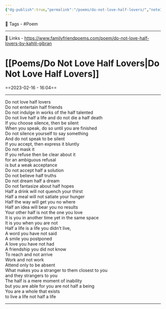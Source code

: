 ```yaml
---
{"dg-publish":true,"permalink":"/poems/do-not-love-half-lovers/","noteIcon":"1"}
---
```



🧶 Tags - #Poem

---
🔗 Links - https://www.familyfriendpoems.com/poem/do-not-love-half-lovers-by-kahlil-gibran

# [[Poems/Do Not Love Half Lovers\|Do Not Love Half Lovers]]
==2023-02-16 - 16:04==

---
Do not love half lovers  
Do not entertain half friends  
Do not indulge in works of the half talented  
Do not live half a life and do not die a half death  
If you choose silence, then be silent  
When you speak, do so until you are finished  
Do not silence yourself to say something  
And do not speak to be silent  
If you accept, then express it bluntly  
Do not mask it  
If you refuse then be clear about it  
for an ambiguous refusal  
is but a weak acceptance  
Do not accept half a solution  
Do not believe half truths  
Do not dream half a dream  
Do not fantasize about half hopes  
Half a drink will not quench your thirst  
Half a meal will not satiate your hunger  
Half the way will get you no where  
Half an idea will bear you no results  
Your other half is not the one you love  
It is you in another time yet in the same space  
It is you when you are not  
Half a life is a life you didn't live,  
A word you have not said  
A smile you postponed  
A love you have not had  
A friendship you did not know  
To reach and not arrive  
Work and not work  
Attend only to be absent  
What makes you a stranger to them closest to you  
and they strangers to you  
The half is a mere moment of inability  
but you are able for you are not half a being  
You are a whole that exists  
to live a life not half a life

---
